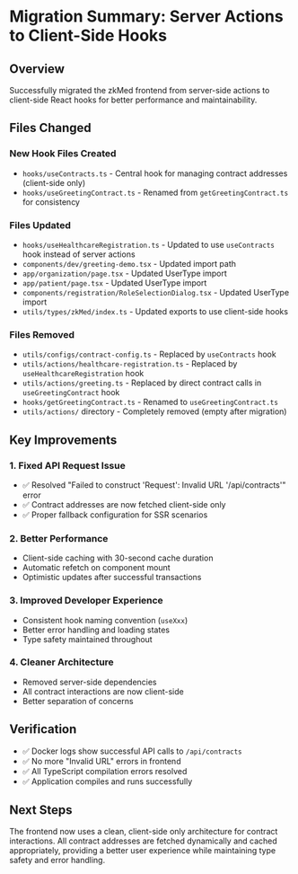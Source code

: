 # Migration Summary: Server Actions to Client-Side Hooks

## Overview
Successfully migrated the zkMed frontend from server-side actions to client-side React hooks for better performance and maintainability.

## Files Changed

### New Hook Files Created
- `hooks/useContracts.ts` - Central hook for managing contract addresses (client-side only)
- `hooks/useGreetingContract.ts` - Renamed from `getGreetingContract.ts` for consistency

### Files Updated
- `hooks/useHealthcareRegistration.ts` - Updated to use `useContracts` hook instead of server actions
- `components/dev/greeting-demo.tsx` - Updated import path
- `app/organization/page.tsx` - Updated UserType import
- `app/patient/page.tsx` - Updated UserType import
- `components/registration/RoleSelectionDialog.tsx` - Updated UserType import
- `utils/types/zkMed/index.ts` - Updated exports to use client-side hooks

### Files Removed
- `utils/configs/contract-config.ts` - Replaced by `useContracts` hook
- `utils/actions/healthcare-registration.ts` - Replaced by `useHealthcareRegistration` hook
- `utils/actions/greeting.ts` - Replaced by direct contract calls in `useGreetingContract` hook
- `hooks/getGreetingContract.ts` - Renamed to `useGreetingContract.ts`
- `utils/actions/` directory - Completely removed (empty after migration)

## Key Improvements

### 1. Fixed API Request Issue
- ✅ Resolved "Failed to construct 'Request': Invalid URL '/api/contracts'" error
- ✅ Contract addresses are now fetched client-side only
- ✅ Proper fallback configuration for SSR scenarios

### 2. Better Performance
- Client-side caching with 30-second cache duration
- Automatic refetch on component mount
- Optimistic updates after successful transactions

### 3. Improved Developer Experience
- Consistent hook naming convention (`useXxx`)
- Better error handling and loading states
- Type safety maintained throughout

### 4. Cleaner Architecture
- Removed server-side dependencies
- All contract interactions are now client-side
- Better separation of concerns

## Verification
- ✅ Docker logs show successful API calls to `/api/contracts`
- ✅ No more "Invalid URL" errors in frontend
- ✅ All TypeScript compilation errors resolved
- ✅ Application compiles and runs successfully

## Next Steps
The frontend now uses a clean, client-side only architecture for contract interactions. All contract addresses are fetched dynamically and cached appropriately, providing a better user experience while maintaining type safety and error handling.
